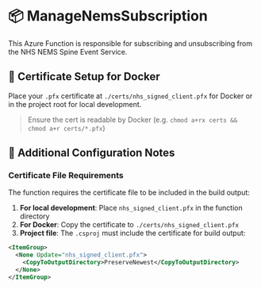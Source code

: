 # 📦 ManageNemsSubscription

This Azure Function is responsible for subscribing and unsubscribing from the NHS NEMS Spine Event Service.

## 🔐 Certificate Setup for Docker

Place your `.pfx` certificate at `./certs/nhs_signed_client.pfx` for Docker or in the project root for local development.

> Ensure the cert is readable by Docker (e.g. `chmod a+rx certs && chmod a+r certs/*.pfx`)


## 🔧 Additional Configuration Notes

### Certificate File Requirements

The function requires the certificate file to be included in the build output:

1. **For local development**: Place `nhs_signed_client.pfx` in the function directory
2. **For Docker**: Copy the certificate to `./certs/nhs_signed_client.pfx`
3. **Project file**: The `.csproj` must include the certificate for build output:

```xml
<ItemGroup>
  <None Update="nhs_signed_client.pfx">
    <CopyToOutputDirectory>PreserveNewest</CopyToOutputDirectory>
  </None>
</ItemGroup>
```

